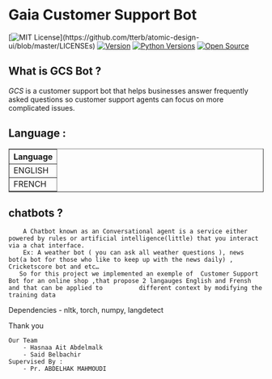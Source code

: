 # Gaia Customer Support Bot
[![MIT License](https://img.shields.io/apm/l/atomic-design-ui.svg?)](https://github.com/tterb/atomic-design-ui/blob/master/LICENSEs)
[![Version](https://badge.fury.io/gh/tterb%2FHyde.svg)](https://badge.fury.io/gh/tterb%2FHyde)
[![Python Versions](https://img.shields.io/pypi/pyversions/yt2mp3.svg)](https://pypi.python.org/pypi/yt2mp3/)
[![Open Source](https://badges.frapsoft.com/os/v1/open-source.svg?v=103)](https://opensource.org/)



## What is GCS Bot ?
_GCS_ is a customer support bot that helps businesses answer frequently asked questions so customer support agents can focus on more complicated issues.

 
##  Language :

<div>
<table border="1" class="dataframe">
  <thead>
    <tr style="text-align: canter;">
      <th>Language</th>
    </tr>
  </thead>
  <tbody>
    <tr>
      <td>ENGLISH</td>
    </tr>
    <tr>
      <td>FRENCH</td>
    </tr>
  </tbody>
</table>
</div>




 ## chatbots ?
        A Chatbot known as an Conversational agent is a service either powered by rules or artificial intelligence(little) that you interact via a chat interface.
        Ex: A weather bot ( you can ask all weather questions ), news bot(a bot for those who like to keep up with the news daily) , Cricketscore bot and etc…
       So for this project we implemented an exemple of  Customer Support Bot for an online shop ,that propose 2 langauges English and Frensh and that can be applied to          different context by modifying the training data


  Dependencies
        - nltk, torch, numpy, langdetect

            
            
Thank you


    Our Team
        - Hasnaa Ait Abdelmalk
        - Said Belbachir
    Supervised By :    
        - Pr. ABDELHAK MAHMOUDI
        
